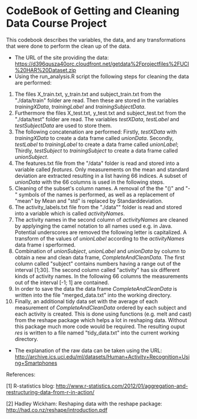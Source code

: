 CodeBook of Getting and Cleaning Data Course Project 
=================================================
This codebook describes the variables, the data, and any transformations  that were done to perform the clean up of the data.  
* The URL of the site providing the data: https://d396qusza40orc.cloudfront.net/getdata%2Fprojectfiles%2FUCI%20HAR%20Dataset.zip  
*  Using the run_analysis.R script the following steps for cleaning the data are performed:   
 1. The files X_train.txt, y_train.txt and subject_train.txt from the "./data/train" folder are read. Then these are stored in the variables *trainingXData*, *trainingLabel* and *trainingSubjectData*.      
 2. Furthermore the files X_test.txt, y_test.txt and subject_test.txt from the "./data/test" folder are read.  The variables *testXData*, *testLabel* and *testSubjectData* are used to store them.  
 3. The following concatenation are performed: Firstly, *testXData* with *trainingXData* to create a data frame called *unionData*. Secondly, *testLabel* to *trainingLabel* to create  a data frame called *unionLabel*; Thirdly, *testSubject* to *trainingSubject* to create a data frame called *unionSubject*.  
 4. The features.txt file from the "/data" folder is read and stored into a variable called *features*. Only measurements on the mean and standard deviation are extracted resulting in a list having 66 indices. A subset of *unionData* with the 66 columns is used in the following steps.  
 5. Cleaning of the subset's  column names. A removal of the the "()" and "-" symbols of the names is performed, as well as a replacement of "mean" by Mean and "std" is replaced by Standarddeviation.   
 6. The activity_labels.txt file from the "./data"" folder is read and stored into a variable which is called *activityNames*.  
 7. The activity names in the second column of *activityNames* are cleaned by  applyinging the camel notation to all names used e.g. in Java. Potential underscores are removed the following letter is capitalized.  A transform of the values of *unionLabel* according to the *activityNames* data frame i sperformed.  
 8. Combination of *unionSubject*, *unionLabel* and *unionData* by column to obtain a new and clean data frame, *CompleteAndCleanData*. The first column called "subject" contains numbers having a range out of the interval [1;30]. The second column called "activity" has six different kinds of activity names. In the following 66 columns the measurements out of the interval [-1; 1] are contained.  
 9. In order to save the data the data frame *CompleteAndCleanData* is written into the file "merged_data.txt" into the working directory.  
 10. Finally, an additional tidy data set with the average of each measurement of *CompleteAndCleanData* ordered by each subject and each activity is created. This is done using functions (e.g. melt and cast) from the reshape package which helps a lot in reshaping data. Without this package much more code would be required. The resulting ouput *res* is written to a file named "tidy_data.txt"  into the current working directory. 

* The explanation of the raw data can be taken using the URL: http://archive.ics.uci.edu/ml/datasets/Human+Activity+Recognition+Using+Smartphones


References:

[1] R-statistics blog: http://www.r-statistics.com/2012/01/aggregation-and-restructuring-data-from-r-in-action/

[2] Hadley Wickham: Reshaping data with the reshape package: http://had.co.nz/reshape/introduction.pdf